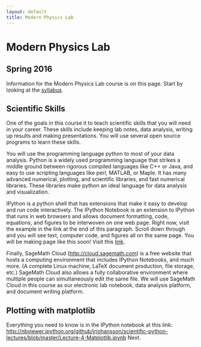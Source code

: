 ```yaml
---
layout: default
title: Modern Physics Lab
---
```

# Modern Physics Lab

## Spring 2016

Information for the Modern Physics Lab course is on this page. Start by looking at the [syllabus](Syllabus).

## Scientific Skills
One of the goals in this course it to teach scientific skills that you will need in your career. These skills include keeping lab notes, data analysis, writing up results and making presentations. You will use several open source programs to learn these skills.

You will use the programming language python to most of your data analysis. Python is a widely used programming language that strikes a middle ground between rigorous compiled languages like C++ or Java, and easy to use scripting languages like perl, MATLAB, or Maple. It has many advanced numerical, plotting, and scientific libraries, and fast numerical libraries. These libraries make python an ideal language for data analysis and visualization.

IPython is a python shell that has extensions that make it easy to develop and run code interactively. The IPython Notebook is an extension to IPython that runs in web browsers and allows document formatting, code, equations, and figures to be interwoven on one web page. Right now, visit the example in the link at the end of this paragraph. Scroll down through and you will see text, computer code, and figures all on the same page. You will be making page like this soon! Visit this [link](http://nbviewer.ipython.org/github/jrjohansson/scientific-python-lectures/blob/master/Lecture-4-Matplotlib.ipynb). 

Finally, SageMath Cloud (http://cloud.sagemath.com) is a free website that hosts a computing environment that includes IPython Notebooks, and much more. (A complete Linux machine, LaTeX document production, file storage, etc.) SageMath Cloud also allows a fully collaborative environment where multiple people can simultaneously edit the same file.
We will use SageMath Cloud in this course as our electronic lab notebook, data analysis platform, and document writing platform.

## Plotting with matplotlib
Everything you need to know is in the IPython notebook at this link:
http://nbviewer.ipython.org/github/jrjohansson/scientific-python-lectures/blob/master/Lecture-4-Matplotlib.ipynb 
Next.
